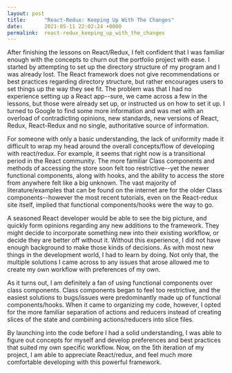 ```yaml
---
layout: post
title:      "React-Redux: Keeping Up With The Changes"
date:       2021-05-11 22:02:24 +0000
permalink:  react-redux_keeping_up_with_the_changes
---
```



After finishing the lessons on React/Redux, I felt confident that I was familiar enough with the concepts to churn out the portfolio project with ease.    I started by attempting to set up the directory structure of my program and I was already lost.  The React framework does not give recommendations or best practices regarding directory structure, but rather encourages users to set things up the way they see fit.  The problem was that I had no experience setting up a React app--sure, we came across a few in the lessons, but those were already set up, or instructed us on how to set it up.  I turned to Google to find some more information and was met with an overload of contradicting opinions, new standards, new versions of React, Redux, React-Redux and no single, authoritative source of information.

For someone with only a basic understanding, the lack of uniformity made it difficult to wrap my head around the overall concepts/flow of developing with react/redux.  For example, it seems that right now is a transitional period in the React community.  The more familiar Class components and methods of accessing the store soon felt too restrictive--yet the newer functional components, along with hooks, and the ability to access the store from anywhere felt like a big unknown.  The vast majority of literature/examples that can be found on the internet are for the older Class components--however the most recent tutorials, even on the React-redux site itself, implied that functional components/hooks were the way to go.

A seasoned React developer would be able to see the big picture, and quickly form opinions regarding any new additions to the framework.  They might decide to incorporate something new into their existing workflow, or decide they are better off without it.  Without this experience, I did not have enough background to make those kinds of decisions.  As with most new things in the development world, I had to learn by doing.  Not only that, the multiple solutions I came across to any issues that arose allowed me to create my own workflow with preferences of my own.


As it turns out, I am definitely a fan of using functional components over class components.  Class components began to feel too restrictive, and the easiest solutions to bugs/issues were predominantly made up of functional components/hooks.  When it came to organizing my code, however, I opted for the more familiar separation of actions and reducers instead of creating slices of the state and combining actions/reducers into slice files.  

By launching into the code before I had a solid understanding, I was able to figure out concepts for myself and develop preferences and best practices that suited my own specific workflow.  Now, on the 5th iteration of my project, I am able to appreciate React/redux, and feel much more comfortable developing with this powerful framework.
